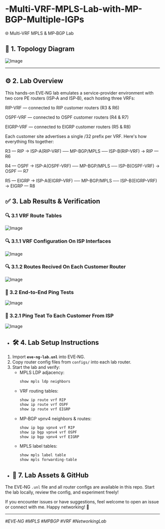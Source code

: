 # -Multi-VRF-MPLS-Lab-with-MP-BGP-Multiple-IGPs

🌐 Multi-VRF MPLS & MP‑BGP Lab

## 🧩 1. Topology Diagram  

![Image](https://github.com/user-attachments/assets/63b337bc-e1e4-42ab-8e2f-41d3cb14920c)


---
## ⚙️ 2. Lab Overview
This hands-on EVE‑NG lab emulates a service-provider environment with two core PE routers (ISP‑A and ISP‑B), each hosting three VRFs:

RIP-VRF — connected to RIP customer routers (R3 & R6)

OSPF-VRF — connected to OSPF customer routers (R4 & R7)

EIGRP-VRF — connected to EIGRP customer routers (R5 & R8)

Each customer site advertises a single /32 prefix per VRF. Here's how everything fits together:

R3 — RIP → ISP-A(RIP-VRF) ── MP-BGP/MPLS ── ISP-B(RIP-VRF) → RIP — R6

R4 — OSPF → ISP-A(OSPF-VRF) ── MP-BGP/MPLS ── ISP-B(OSPF-VRF) → OSPF — R7

R5 — EIGRP → ISP-A(EIGRP-VRF) ── MP-BGP/MPLS ── ISP-B(EIGRP-VRF) → EIGRP — R8

## ✅ 3. Lab Results & Verification

### 🔍 3.1 VRF Route Tables  
![Image](https://github.com/user-attachments/assets/09556cda-a4f4-4719-825b-916b11f591af)

### 🔍 3.1.1 VRF Configuration On ISP Interfaces 

![Image](https://github.com/user-attachments/assets/63396799-4a50-4e06-8cc8-3b1f3b3b4cf5)

### 🔍 3.1.2 Routes Recived On Each Customer Router 

![Image](https://github.com/user-attachments/assets/a846e9e2-4d63-4a34-8597-d34a03907ffd)

  ### 🧪 3.2 End-to-End Ping Tests  
![Image](https://github.com/user-attachments/assets/a1960df7-0c57-4448-9641-aa46474ebc40)

  ### 🧪 3.2.1 Ping Teat To Each Customer From ISP 
  ![Image](https://github.com/user-attachments/assets/8257ef95-e294-417b-a1be-aacf45c5c16d)

- ## 🛠 4. Lab Setup Instructions

1. Import **`eve-ng-lab.unl`** into EVE‑NG.
2. Copy router config files from `configs/` into each lab router.
3. Start the lab and verify:
   - MPLS LDP adjacency:
     ```bash
     show mpls ldp neighbors
     ```
   - VRF routing tables:
     ```bash
     show ip route vrf RIP
     show ip route vrf OSPF
     show ip route vrf EIGRP
     ```
   - MP‑BGP vpnv4 neighbors & routes:
     ```bash
     show ip bgp vpnv4 vrf RIP
     show ip bgp vpnv4 vrf OSPF
     show ip bgp vpnv4 vrf EIGRP
     ```
   - MPLS label tables:
     ```bash
     show mpls label table
     show mpls forwarding-table
     ```
   

- ## 🔗 7. Lab Assets & GitHub

The EVE‑NG `.unl` file and all router configs are available in this repo. Start the lab locally, review the config, and experiment freely!

If you encounter issues or have suggestions, feel welcome to open an issue or connect with me. Happy networking! 🚀

---

*#EVE‑NG #MPLS #MPBGP #VRF #NetworkingLab* 

